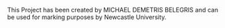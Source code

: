 This Project has been created by MICHAEL DEMETRIS BELEGRIS and can be used for marking
purposes by Newcastle University.